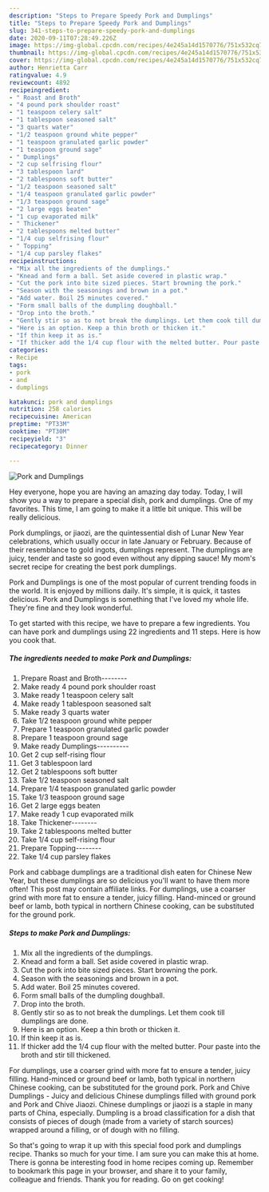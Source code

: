 ```yaml
---
description: "Steps to Prepare Speedy Pork and Dumplings"
title: "Steps to Prepare Speedy Pork and Dumplings"
slug: 341-steps-to-prepare-speedy-pork-and-dumplings
date: 2020-09-11T07:28:49.226Z
image: https://img-global.cpcdn.com/recipes/4e245a14d1570776/751x532cq70/pork-and-dumplings-recipe-main-photo.jpg
thumbnail: https://img-global.cpcdn.com/recipes/4e245a14d1570776/751x532cq70/pork-and-dumplings-recipe-main-photo.jpg
cover: https://img-global.cpcdn.com/recipes/4e245a14d1570776/751x532cq70/pork-and-dumplings-recipe-main-photo.jpg
author: Henrietta Carr
ratingvalue: 4.9
reviewcount: 4892
recipeingredient:
- " Roast and Broth"
- "4 pound pork shoulder roast"
- "1 teaspoon celery salt"
- "1 tablespoon seasoned salt"
- "3 quarts water"
- "1/2 teaspoon ground white pepper"
- "1 teaspoon granulated garlic powder"
- "1 teaspoon ground sage"
- " Dumplings"
- "2 cup selfrising flour"
- "3 tablespoon lard"
- "2 tablespoons soft butter"
- "1/2 teaspoon seasoned salt"
- "1/4 teaspoon granulated garlic powder"
- "1/3 teaspoon ground sage"
- "2 large eggs beaten"
- "1 cup evaporated milk"
- " Thickener"
- "2 tablespoons melted butter"
- "1/4 cup selfrising flour"
- " Topping"
- "1/4 cup parsley flakes"
recipeinstructions:
- "Mix all the ingredients of the dumplings."
- "Knead and form a ball. Set aside covered in plastic wrap."
- "Cut the pork into bite sized pieces. Start browning the pork."
- "Season with the seasonings and brown in a pot."
- "Add water. Boil 25 minutes covered."
- "Form small balls of the dumpling doughball."
- "Drop into the broth."
- "Gently stir so as to not break the dumplings. Let them cook till dumplings are done."
- "Here is an option. Keep a thin broth or thicken it."
- "If thin keep it as is."
- "If thicker add the 1/4 cup flour with the melted butter. Pour paste into the broth and stir till thickened."
categories:
- Recipe
tags:
- pork
- and
- dumplings

katakunci: pork and dumplings 
nutrition: 258 calories
recipecuisine: American
preptime: "PT33M"
cooktime: "PT30M"
recipeyield: "3"
recipecategory: Dinner

---
```



![Pork and Dumplings](https://img-global.cpcdn.com/recipes/4e245a14d1570776/751x532cq70/pork-and-dumplings-recipe-main-photo.jpg)

Hey everyone, hope you are having an amazing day today. Today, I will show you a way to prepare a special dish, pork and dumplings. One of my favorites. This time, I am going to make it a little bit unique. This will be really delicious.

Pork dumplings, or jiaozi, are the quintessential dish of Lunar New Year celebrations, which usually occur in late January or February. Because of their resemblance to gold ingots, dumplings represent. The dumplings are juicy, tender and taste so good even without any dipping sauce! My mom&#39;s secret recipe for creating the best pork dumplings.

Pork and Dumplings is one of the most popular of current trending foods in the world. It is enjoyed by millions daily. It's simple, it is quick, it tastes delicious. Pork and Dumplings is something that I've loved my whole life. They're fine and they look wonderful.


To get started with this recipe, we have to prepare a few ingredients. You can have pork and dumplings using 22 ingredients and 11 steps. Here is how you cook that.

<!--inarticleads1-->

##### The ingredients needed to make Pork and Dumplings:

1. Prepare  Roast and Broth--------
1. Make ready 4 pound pork shoulder roast
1. Make ready 1 teaspoon celery salt
1. Make ready 1 tablespoon seasoned salt
1. Make ready 3 quarts water
1. Take 1/2 teaspoon ground white pepper
1. Prepare 1 teaspoon granulated garlic powder
1. Prepare 1 teaspoon ground sage
1. Make ready  Dumplings----------
1. Get 2 cup self-rising flour
1. Get 3 tablespoon lard
1. Get 2 tablespoons soft butter
1. Take 1/2 teaspoon seasoned salt
1. Prepare 1/4 teaspoon granulated garlic powder
1. Take 1/3 teaspoon ground sage
1. Get 2 large eggs beaten
1. Make ready 1 cup evaporated milk
1. Take  Thickener--------
1. Take 2 tablespoons melted butter
1. Take 1/4 cup self-rising flour
1. Prepare  Topping--------
1. Take 1/4 cup parsley flakes


Pork and cabbage dumplings are a traditional dish eaten for Chinese New Year, but these dumplings are so delicious you&#39;ll want to have them more often! This post may contain affiliate links. For dumplings, use a coarser grind with more fat to ensure a tender, juicy filling. Hand-minced or ground beef or lamb, both typical in northern Chinese cooking, can be substituted for the ground pork. 

<!--inarticleads2-->

##### Steps to make Pork and Dumplings:

1. Mix all the ingredients of the dumplings.
1. Knead and form a ball. Set aside covered in plastic wrap.
1. Cut the pork into bite sized pieces. Start browning the pork.
1. Season with the seasonings and brown in a pot.
1. Add water. Boil 25 minutes covered.
1. Form small balls of the dumpling doughball.
1. Drop into the broth.
1. Gently stir so as to not break the dumplings. Let them cook till dumplings are done.
1. Here is an option. Keep a thin broth or thicken it.
1. If thin keep it as is.
1. If thicker add the 1/4 cup flour with the melted butter. Pour paste into the broth and stir till thickened.


For dumplings, use a coarser grind with more fat to ensure a tender, juicy filling. Hand-minced or ground beef or lamb, both typical in northern Chinese cooking, can be substituted for the ground pork. Pork and Chive Dumplings - Juicy and delicious Chinese dumplings filled with ground pork and Pork and Chive Jiaozi. Chinese dumplings or jiaozi is a staple in many parts of China, especially. Dumpling is a broad classification for a dish that consists of pieces of dough (made from a variety of starch sources) wrapped around a filling, or of dough with no filling. 

So that's going to wrap it up with this special food pork and dumplings recipe. Thanks so much for your time. I am sure you can make this at home. There is gonna be interesting food in home recipes coming up. Remember to bookmark this page in your browser, and share it to your family, colleague and friends. Thank you for reading. Go on get cooking!

